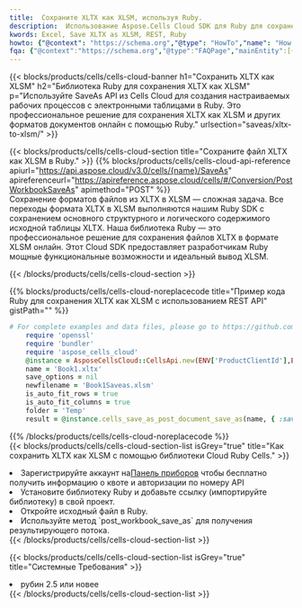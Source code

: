 ```yaml
---
title:  Сохраните XLTX как XLSM, используя Ruby.
description:  Использование Aspose.Cells Cloud SDK для Ruby для сохранения файла формата XLTX как файла формата XLSM.
kwords: Excel, Save XLTX as XLSM, REST, Ruby
howto: {"@context": "https://schema.org","@type": "HowTo","name": "How to save XLTX as XLSM using the Cells Cloud Ruby library.","description": "How to save XLTX as XLSM using the Cells Cloud Ruby library.","image": {"@type": "ImageObject"},"url": "/ruby/saveas/xltx-to-xlsm/","step": [{ "@type": "HowToStep","name": "How to save XLTX as XLSM using the Cells Cloud Ruby library. step 1", "image": {"@type": "ImageObject",},"url": "/ruby/saveas/xltx-to-xlsm/","text": "Register an account at <a href='https://dashboard.aspose.cloud/'>Dashboard</a> to get free API quota & authorization details",},{ "@type": "HowToStep","name": "How to save XLTX as XLSM using the Cells Cloud Ruby library. step 1", "image": {"@type": "ImageObject",},"url": "/ruby/saveas/xltx-to-xlsm/","text": "Install Ruby library and add the reference (import the library) to your project.",},{ "@type": "HowToStep","name": "How to save XLTX as XLSM using the Cells Cloud Ruby library. step 1", "image": {"@type": "ImageObject",},"url": "/ruby/saveas/xltx-to-xlsm/","text": "Open the source file in Ruby.",},{ "@type": "HowToStep","name": "How to save XLTX as XLSM using the Cells Cloud Ruby library. step 1", "image": {"@type": "ImageObject",},"url": "/ruby/saveas/xltx-to-xlsm/","text": "Use the `post_workbook_save_as` method to retrieve the resulting stream.",}, ],"supply": {"@type": "HowToSupply","name": "document"},"tool": [{"@type": "HowToTool","name": "RubyMine, Visual Studio Code, Aptana Studio, NetBeans"},{"@type": "HowToTool","name": "Aspose Cells"}],"totalTime": "PT6M"}
fqa: {"@context":"https://schema.org","@type":"FAQPage","mainEntity":[{"@type":"Question","name":"Why save file as other formats file in C# using REST API?","acceptedAnswer":{"@type":"Answer","text":"Documents are encoded in many ways, and some files may be incompatible with the software you use. To open and read such files, just save them as appropriate file formats.<br/><ol><li>Install .NET SDK and add the reference (import the library) to your project.</li><li>Open the source file in C# using REST API.</li><li>Call the PostWorkbookSaveAsRequest() method, passing an output filename with required extension.</li><li>Get the result of save as a separate file.</li></ol>"}},{"@type":"Question","name":"What file formats can I save as with your C# library?","acceptedAnswer":{"@type":"Answer","text":"We support a variety of file formats for conversion using .NET library, including XLSX, Excel, xls , PDF, CSV, HTML, Markdown, XML, PNG, JPG, TIFF, Json, TXT and many more."}},{"@type":"Question","name":"What is the maximum allowed file size for conversion using this .NET library?","acceptedAnswer":{"@type":"Answer","text":"There are no file size limits for format conversions using .NET library."}}]}
---
```

{{< blocks/products/cells/cells-cloud-banner h1="Сохранить XLTX как XLSM" h2="Библиотека Ruby для сохранения XLTX как XLSM" p="Используйте SaveAs API из Cells Cloud для создания настраиваемых рабочих процессов с электронными таблицами в Ruby. Это профессиональное решение для сохранения XLTX как XLSM и других форматов документов онлайн с помощью Ruby." urlsection="saveas/xltx-to-xlsm/" >}}

{{< blocks/products/cells/cells-cloud-section title="Сохраните файл XLTX как XLSM в Ruby." >}}
{{% blocks/products/cells/cells-cloud-api-reference apiurl="https://api.aspose.cloud/v3.0/cells/{name}/SaveAs" apireferenceurl="https://apireference.aspose.cloud/cells/#/Conversion/PostWorkbookSaveAs" apimethod="POST" %}}
<br/>
Сохранение форматов файлов из XLTX в XLSM — сложная задача. Все переходы формата XLTX в XLSM выполняются нашим Ruby SDK с сохранением основного структурного и логического содержимого исходной таблицы XLTX. Наша библиотека Ruby — это профессиональное решение для сохранения файлов XLTX в формате XLSM онлайн. Этот Cloud SDK предоставляет разработчикам Ruby мощные функциональные возможности и идеальный вывод XLSM.

{{< /blocks/products/cells/cells-cloud-section >}}

{{% blocks/products/cells/cells-cloud-noreplacecode title="Пример кода Ruby для сохранения XLTX как XLSM с использованием REST API" gistPath="" %}}
  
```ruby
# For complete examples and data files, please go to https://github.com/aspose-cells-cloud/aspose-cells-cloud-ruby/
    require 'openssl'
    require 'bundler'
    require 'aspose_cells_cloud'
    @instance = AsposeCellsCloud::CellsApi.new(ENV['ProductClientId'],ENV['ProductClientSecret'])
    name = 'Book1.xltx'
    save_options = nil
    newfilename = 'Book1Saveas.xlsm'
    is_auto_fit_rows = true
    is_auto_fit_columns = true
    folder = 'Temp'
    result = @instance.cells_save_as_post_document_save_as(name, { :save_options=>save_options, :newfilename=>(folder+"/"+newfilename), :is_auto_fit_rows=>is_auto_fit_rows, :is_auto_fit_columns=>is_auto_fit_columns, :folder=>folder})
```
  
{{% /blocks/products/cells/cells-cloud-noreplacecode %}}
<br/>
{{< blocks/products/cells/cells-cloud-section-list isGrey="true" title="Как сохранить XLTX как XLSM с помощью библиотеки Cloud Ruby Cells." >}}
<li> Зарегистрируйте аккаунт на<a href="https://dashboard.aspose.cloud/">Панель приборов</a> чтобы бесплатно получить информацию о квоте и авторизации по номеру API</li>
<li>Установите библиотеку Ruby и добавьте ссылку (импортируйте библиотеку) в свой проект.</li>
<li>Откройте исходный файл в Ruby.</li>
<li>Используйте метод `post_workbook_save_as` для получения результирующего потока.</li>
{{< /blocks/products/cells/cells-cloud-section-list >}}

{{< blocks/products/cells/cells-cloud-section-list isGrey="true" title="Системные Требования" >}}
<li>рубин 2.5 или новее</li>
{{< /blocks/products/cells/cells-cloud-section-list >}}
